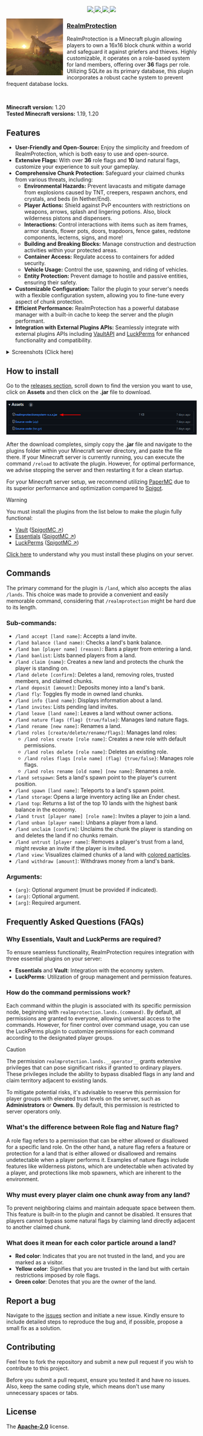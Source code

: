 <p align="center">
    <a href="https://github.com/TFAGaming/RealmProtection/releases/latest">
        <img src="https://img.shields.io/github/downloads/TFAGaming/RealmProtection/total?label=Downloads">
        <img src="https://img.shields.io/github/v/tag/TFAGaming/RealmProtection?label=Version">
        <img src="https://img.shields.io/github/license/TFAGaming/RealmProtection?label=License">
        <img src="https://img.shields.io/github/repo-size/TFAGaming/RealmProtection?label=Size">
    </a>
</p>

<img width="150" height="150" align="left" style="float: left; margin: 0 10px 10px 0;" alt="RealmProtection" src="images/realmprotection-icon.png">

<h3><u>RealmProtection</u></h3>

RealmProtection is a Minecraft plugin allowing players to own a 16x16 block chunk within a world and safeguard it against griefers and thieves. Highly customizable, it operates on a role-based system for land members, offering over **36** flags per role. Utilizing SQLite as its primary database, this plugin incorporates a robust cache system to prevent frequent database locks.

<br>

**Minecraft version:** 1.20 <br>
**Tested Minecraft versions:** 1.19, 1.20

## Features
- **User-Friendly and Open-Source:** Enjoy the simplicity and freedom of RealmProtection, which is both easy to use and open-source.
- **Extensive Flags:** With over **36** role flags and **10** land natural flags, customize your experience to suit your gameplay.
- **Comprehensive Chunk Protection:** Safeguard your claimed chunks from various threats, including:
  - **Environmental Hazards:** Prevent lavacasts and mitigate damage from explosions caused by TNT, creepers, respawn anchors, end crystals, and beds (in Nether/End).
  - **Player Actions:** Shield against PvP encounters with restrictions on weapons, arrows, splash and lingering potions. Also, block wilderness pistons and dispensers.
  - **Interactions:** Control interactions with items such as item frames, armor stands, flower pots, doors, trapdoors, fence gates, redstone components, lecterns, signs, and more!
  - **Building and Breaking Blocks:** Manage construction and destruction activities within your protected areas.
  - **Container Access:** Regulate access to containers for added security.
  - **Vehicle Usage:** Control the use, spawning, and riding of vehicles.
  - **Entity Protection:** Prevent damage to hostile and passive entities, ensuring their safety.
- **Customizable Configuration:** Tailor the plugin to your server's needs with a flexible configuration system, allowing you to fine-tune every aspect of chunk protection.
- **Efficient Performance:** RealmProtection has a powerful database manager with a built-in cache to keep the server and the plugin performant.
- **Integration with External Plugins APIs:** Seamlessly integrate with external plugins APIs including [VaultAPI](https://github.com/MilkBowl/VaultAPI) and [LuckPerms](https://github.com/LuckPerms/LuckPerms) for enhanced functionality and compatibility.

<details>
    <summary>Screenshots (Click here)</summary>
    <h3>Role flags GUI:</h3>
    <img src="./images/img3.png"><br><br>
    <h3>Nature flags GUI:</h3>
    <img src="./images/img2.png">
    <h3>Land information GUI:</h3>
    <img src="./images/img4.png">
    <h3>Land border (green particles):</h3>
    <img src="./images/img5.png">
</details>

## How to install

Go to the [releases section](https://github.com/TFAGaming/RealmProtector/releases), scroll down to find the version you want to use, click on **Assets** and then click on the **.jar** file to download.

<img src="images/img6.png">

After the download completes, simply copy the **.jar** file and navigate to the plugins folder within your Minecraft server directory, and paste the file there. If your Minecraft server is currently running, you can execute the command `/reload` to activate the plugin. However, for optimal performance, we advise stopping the server and then restarting it for a clean startup.

For your Minecraft server setup, we recommend utilizing [PaperMC](https://papermc.io/) due to its superior performance and optimization compared to [Spigot](https://www.spigotmc.org/).

> [!WARNING]  
> You must install the plugins from the list below to make the plugin fully functional:
> - [Vault](https://github.com/milkbowl/Vault) ([SpigotMC ↗](https://www.spigotmc.org/resources/vault.34315/))
> - [Essentials](https://github.com/EssentialsX/Essentials) ([SpigotMC ↗](https://www.spigotmc.org/resources/essentialsx.9089/))
> - [LuckPerms](https://github.com/LuckPerms/LuckPerms) ([SpigotMC ↗](https://spigotmc.org/resources/luckperms.28140/))
>
> [Click here](#why-essentials-vault-and-luckperms-are-required) to understand why you must install these plugins on your server.

## Commands
The primary command for the plugin is `/land`, which also accepts the alias `/lands`. This choice was made to provide a convenient and easily memorable command, considering that `/realmprotection` might be hard due to its length.

### Sub-commands:

- `/land accept [land name]`: Accepts a land invite.
- `/land balance (land name)`: Checks a land's bank balance.
- `/land ban [player name] (reason)`: Bans a player from entering a land.
- `/land banlist`: Lists banned players from a land.
- `/land claim {name}`: Creates a new land and protects the chunk the player is standing on.
- `/land delete [confirm]`: Deletes a land, removing roles, trusted members, and claimed chunks.
- `/land deposit [amount]`: Deposits money into a land's bank.
- `/land fly`: Toggles fly mode in owned land chunks.
- `/land info {land name}`: Displays information about a land.
- `/land invites`: Lists pending land invites.
- `/land leave [land name]`: Leaves a land without owner actions.
- `/land nature flags (flag) {true/false}`: Manages land nature flags.
- `/land rename [new name]`: Renames a land.
- `/land roles [create/delete/rename/flags]`: Manages land roles:
    - `/land roles create [role name]`: Creates a new role with default permissions.
    - `/land roles delete [role name]`: Deletes an existing role.
    - `/land roles flags [role name] (flag) {true/false}`: Manages role flags.
    - `/land roles rename [old name] [new name]`: Renames a role.
- `/land setspawn`: Sets a land's spawn point to the player's current position.
- `/land spawn [land name]`: Teleports to a land's spawn point.
- `/land storage`: Opens a large inventory acting like an Ender chest.
- `/land top`: Returns a list of the top 10 lands with the highest bank balance in the economy.
- `/land trust [player name] [role name]`: Invites a player to join a land.
- `/land unban [player name]`: Unbans a player from a land.
- `/land unclaim [confirm]`: Unclaims the chunk the player is standing on and deletes the land if no chunks remain.
- `/land untrust [player name]`: Removes a player's trust from a land, might revoke an invite if the player is invited.
- `/land view`: Visualizes claimed chunks of a land with [colored particles](#what-does-it-mean-for-each-color-particle-around-a-land).
- `/land withdraw [amount]`: Withdraws money from a land's bank.

### Arguments:
- `{arg}`: Optional argument (must be provided if indicated).
- `(arg)`: Optional argument.
- `[arg]`: Required argument.

## Frequently Asked Questions (FAQs)

### Why Essentials, Vault and LuckPerms are required?

To ensure seamless functionality, RealmProtection requires integration with three essential plugins on your server:

- **Essentials** and **Vault**: Integration with the economy system.
- **LuckPerms**: Utilization of group management and permission features.

### How do the command permissions work?

Each command within the plugin is associated with its specific permission node, beginning with `realmprotection.lands.(command)`. By default, all permissions are granted to everyone, allowing universal access to the commands. However, for finer control over command usage, you can use the LuckPerms plugin to customize permissions for each command according to the designated player groups.

> [!CAUTION]  
> The permission `realmprotection.lands.__operator__` grants extensive privileges that can pose significant risks if granted to ordinary players. These privileges include the ability to bypass disabled flags in any land and claim territory adjacent to existing lands.
>
> To mitigate potential risks, it's advisable to reserve this permission for player groups with elevated trust levels on the server, such as **Administrators** or **Owners**. By default, this permission is restricted to server operators only.

### What's the difference between Role flag and Nature flag?

A role flag refers to a permission that can be either allowed or disallowed for a specific land role. On the other hand, a nature flag refers a feature or protection for a land that is either allowed or disallowed and remains undetectable when a player performs it. Examples of nature flags include features like wilderness pistons, which are undetectable when activated by a player, and protections like mob spawners, which are inherent to the environment.

### Why must every player claim one chunk away from any land?

To prevent neighboring claims and maintain adequate space between them. This feature is built-in to the plugin and cannot be disabled. It ensures that players cannot bypass some natural flags by claiming land directly adjacent to another claimed chunk.

### What does it mean for each color particle around a land?

- **Red color**: Indicates that you are not trusted in the land, and you are marked as a visitor.
- **Yellow color**: Signifies that you are trusted in the land but with certain restrictions imposed by role flags.
- **Green color**: Denotes that you are the owner of the land.

## Report a bug
Navigate to the [issues](https://github.com/TFAGaming/RealmProtection/issues) section and initiate a new issue. Kindly ensure to include detailed steps to reproduce the bug and, if possible, propose a small fix as a solution.

## Contributing
Feel free to fork the repository and submit a new pull request if you wish to contribute to this project.

Before you submit a pull request, ensure you tested it and have no issues. Also, keep the same coding style, which means don't use many unnecessary spaces or tabs.

## License
The [**Apache-2.0**](./LICENSE) license.